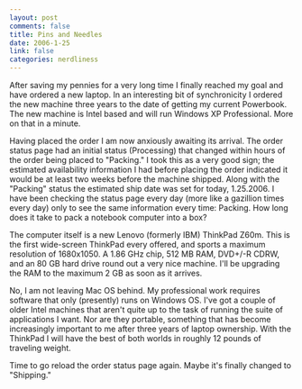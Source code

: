 ```yaml
--- 
layout: post
comments: false
title: Pins and Needles
date: 2006-1-25
link: false
categories: nerdliness
---
```

After saving my pennies for a very long time I finally reached my goal and have ordered a new laptop. In an interesting bit of synchronicity I ordered the new machine three years to the date of getting my current Powerbook. The new machine is Intel based and will run Windows XP Professional. More on that in a minute.

Having placed the order I am now anxiously awaiting its arrival. The order status page had an initial status (Processing) that changed within hours of the order being placed to "Packing." I took this as a very good sign; the estimated availability information I had before placing the order indicated it would be at least two weeks before the machine shipped. Along with the "Packing" status the estimated ship date was set for today, 1.25.2006. I have been checking the status page every day (more like a gazillion times every day) only to see the same information every time: Packing. How long does it take to pack a notebook computer into a box?

The computer itself is a new Lenovo (formerly IBM) ThinkPad Z60m. This is the first wide-screen ThinkPad every offered, and sports a maximum resolution of 1680x1050. A 1.86 GHz chip,  512 MB RAM, DVD+/-R CDRW, and an 80 GB hard drive round out a very nice machine. I'll be upgrading the RAM to the maximum 2 GB as soon as it arrives.

No, I am not leaving Mac OS behind. My professional work requires software that only (presently) runs on Windows OS. I've got a couple of older Intel machines that aren't quite up to the task of running the suite of applications I want. Nor are they portable, something that has become increasingly important to me after three years of laptop ownership. With the ThinkPad I will have the best of both worlds in roughly 12 pounds of traveling weight.

Time to go reload the order status page again. Maybe it's finally changed to "Shipping."
